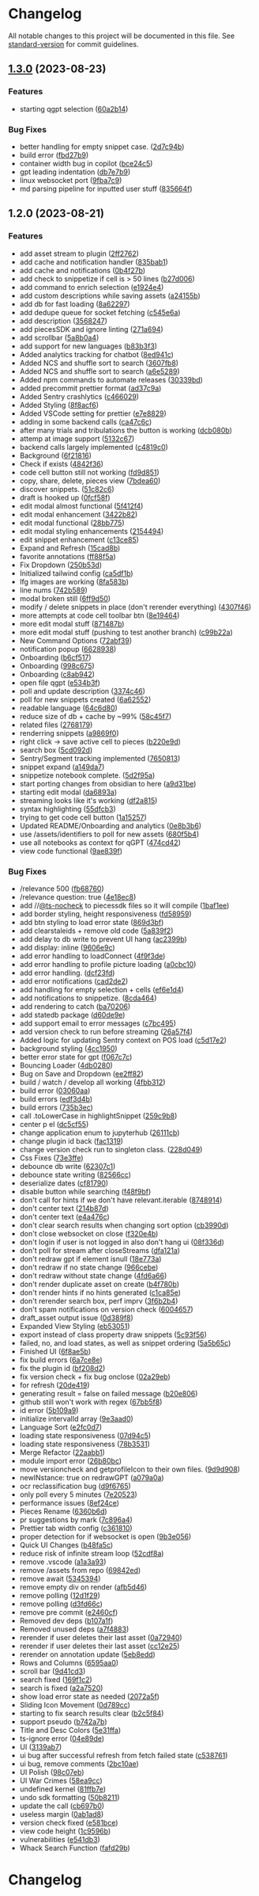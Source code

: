 # Changelog

All notable changes to this project will be documented in this file. See [standard-version](https://github.com/conventional-changelog/standard-version) for commit guidelines.

## [1.3.0](https://github.com/pieces-app/jupyter-pieces/compare/1.2.0...1.3.0) (2023-08-23)


### Features

* starting qgpt selection ([60a2b14](https://github.com/pieces-app/jupyter-pieces/commit/60a2b14c309727bf03515f76c4616b5257e6b4cb))


### Bug Fixes

* better handling for empty snippet case. ([2d7c94b](https://github.com/pieces-app/jupyter-pieces/commit/2d7c94baaa530a19e5fda272fc8a22b9dbea3e1e))
* build error ([fbd27b9](https://github.com/pieces-app/jupyter-pieces/commit/fbd27b9e07a5a53ec2e85b6f67c22e9712f791c6))
* container width bug in copilot ([bce24c5](https://github.com/pieces-app/jupyter-pieces/commit/bce24c59975f03060f4d82d14ffa1a0d2298cbb3))
* gpt leading indentation ([db7e7b9](https://github.com/pieces-app/jupyter-pieces/commit/db7e7b9afc6bc92d2343c68f7519364c8703edbc))
* linux websocket port ([9fba7c9](https://github.com/pieces-app/jupyter-pieces/commit/9fba7c973d5bc883c4f424ce2da3b1ab4683e715))
* md parsing pipeline for inputted user stuff ([835664f](https://github.com/pieces-app/jupyter-pieces/commit/835664faab495a9e04c03da9602cb8490a88b6f1))

## 1.2.0 (2023-08-21)


### Features

* add asset stream to plugin ([2ff2762](https://github.com/pieces-app/jupyter-pieces/commit/2ff27623e5d07509f3c2f59cebd958037e3d0511))
* add cache and notification handler ([835bab1](https://github.com/pieces-app/jupyter-pieces/commit/835bab1c0f291aafc8dd28f17090000699ccb63c))
* add cache and notifications ([0b4f27b](https://github.com/pieces-app/jupyter-pieces/commit/0b4f27bf36ef35d9151d7bd3eb52c4cbc35811e5))
* add check to snippetize if cell is > 50 lines ([b27d006](https://github.com/pieces-app/jupyter-pieces/commit/b27d0062b068784a5e17a57c5d8a55fc55360a60))
* add command to enrich selection ([e1924e4](https://github.com/pieces-app/jupyter-pieces/commit/e1924e42e3880095fb29543f89f4588dcf05529f))
* add custom descriptions while saving assets ([a24155b](https://github.com/pieces-app/jupyter-pieces/commit/a24155b2458abb6a9de4c5837f178649cbfb30e2))
* add db for fast loading ([8a62297](https://github.com/pieces-app/jupyter-pieces/commit/8a622976b8839062e920a99b67bb7b49a9810288))
* add dedupe queue for socket fetching ([c545e6a](https://github.com/pieces-app/jupyter-pieces/commit/c545e6a1257f7d3e233df4769426e910583c42ff))
* add description ([3568247](https://github.com/pieces-app/jupyter-pieces/commit/35682475b9bd3d01aa8f382a95981b6c8b984207))
* add piecesSDK and ignore linting ([271a694](https://github.com/pieces-app/jupyter-pieces/commit/271a694e8d496d6a1cb66a4f108333aeb3ba2bc3))
* add scrollbar ([5a8b0a4](https://github.com/pieces-app/jupyter-pieces/commit/5a8b0a442cb9d2b34efef53598ea07b9f61b1045))
* add support for new languages ([b83b3f3](https://github.com/pieces-app/jupyter-pieces/commit/b83b3f3162e84f177c1afffc8491c58ef48e4403))
* Added analytics tracking for chatbot ([8ed941c](https://github.com/pieces-app/jupyter-pieces/commit/8ed941c9ab823f08a9dad1be54072b771f8991f0))
* Added NCS and shuffle sort to search ([3607fb8](https://github.com/pieces-app/jupyter-pieces/commit/3607fb82f061374b803cc4d624452f3346f402a0))
* Added NCS and shuffle sort to search ([a6e5289](https://github.com/pieces-app/jupyter-pieces/commit/a6e5289cf3f8a5e139f25bbc3545db792a8ff926))
* Added npm commands to automate releases ([30339bd](https://github.com/pieces-app/jupyter-pieces/commit/30339bd7dbe1598b2d1a40b8e7ffbf3da45ff922))
* added precommit prettier format ([ad37c9a](https://github.com/pieces-app/jupyter-pieces/commit/ad37c9ab9a1e10fc158626db0227ebcae2a99fa7))
* Added Sentry crashlytics ([c466029](https://github.com/pieces-app/jupyter-pieces/commit/c46602944e409e4193abf461fed2d71b362a5db9))
* Added Styling ([8f8acf6](https://github.com/pieces-app/jupyter-pieces/commit/8f8acf6501f0923d852fe0b152689831c35449e4))
* Added VSCode setting for prettier ([e7e8829](https://github.com/pieces-app/jupyter-pieces/commit/e7e8829718e30cb0ac7a7f4f1b341bba1f3c6087))
* adding in some backend calls ([ca47c6c](https://github.com/pieces-app/jupyter-pieces/commit/ca47c6c5a93802bed72ab4e221ea02100d7266cf))
* after many trials and tribulations the button is working ([dcb080b](https://github.com/pieces-app/jupyter-pieces/commit/dcb080bf53ae40c76ea5970b224bef1aa468081a))
* attemp at image support ([5132c67](https://github.com/pieces-app/jupyter-pieces/commit/5132c6798e6f3aa71f2b890be9cb96ed0cb36aa5))
* backend calls largely implemented ([c4819c0](https://github.com/pieces-app/jupyter-pieces/commit/c4819c0b24e7b76bac679c15e34cf9d63aa8271e))
* Background ([6f21816](https://github.com/pieces-app/jupyter-pieces/commit/6f21816be1f87f52eec92bb5129af714d310349f))
* Check if exists ([4842f36](https://github.com/pieces-app/jupyter-pieces/commit/4842f365e59effcb5b8088c3ee8c1f75ce0e4e43))
* code cell button still not working ([fd9d851](https://github.com/pieces-app/jupyter-pieces/commit/fd9d8511cd33fdd9294827c582fc6efa60d80b1b))
* copy, share, delete, pieces view ([7bdea60](https://github.com/pieces-app/jupyter-pieces/commit/7bdea60d055a4412f10385a6fe9ffab4a28e9e34))
* discover snippets. ([51c82c6](https://github.com/pieces-app/jupyter-pieces/commit/51c82c641eee5a4259d9dcdff2d4257d45aea44b))
* draft is hooked up ([0fcf58f](https://github.com/pieces-app/jupyter-pieces/commit/0fcf58f5952373315b66bf5d84e2cadc4c22d347))
* edit modal almost functional ([5f412f4](https://github.com/pieces-app/jupyter-pieces/commit/5f412f49cff3175e681636f9a231338e619e7c70))
* edit modal enhancement ([3422b82](https://github.com/pieces-app/jupyter-pieces/commit/3422b82707e9b35173a043d3cbb9d29f419c5b3a))
* edit modal functional ([28bb775](https://github.com/pieces-app/jupyter-pieces/commit/28bb77592b5740f8b56739ec8940ae8f9b410e60))
* edit modal styling enhancements ([2154494](https://github.com/pieces-app/jupyter-pieces/commit/2154494bb4feac164e71619c5fa56f4001fb37c5))
* edit snippet enhancement ([c13ce85](https://github.com/pieces-app/jupyter-pieces/commit/c13ce85eee6ca2dd41d94a270dd987f0d59170ce))
* Expand and Refresh ([15cad8b](https://github.com/pieces-app/jupyter-pieces/commit/15cad8b88144bba4b4378b6d56f115f66a514d8b))
* favorite annotations ([ff88f5a](https://github.com/pieces-app/jupyter-pieces/commit/ff88f5a9977f183bea3727e18abf85ad6e42960a))
* Fix Dropdown ([250b53d](https://github.com/pieces-app/jupyter-pieces/commit/250b53d58fcde4d01cd4109290881f82daef5a09))
* Initialized tailwind config ([ca5df1b](https://github.com/pieces-app/jupyter-pieces/commit/ca5df1b5312e1cf1411fe338eb954957e12072d6))
* lfg images are working ([8fa583b](https://github.com/pieces-app/jupyter-pieces/commit/8fa583b78732b49147960186819a64fc67c7f4e9))
* line nums ([742b589](https://github.com/pieces-app/jupyter-pieces/commit/742b589f9a1236d47dd84c1d897b9f76240b6a00))
* modal broken still ([6ff9d50](https://github.com/pieces-app/jupyter-pieces/commit/6ff9d501401838e74aa3350f8b749caf47ef46c0))
* modify / delete snippets in place (don't rerender everything) ([4307f46](https://github.com/pieces-app/jupyter-pieces/commit/4307f466559b36cbdab476c47455baca8c3462a0))
* more attempts at code cell toolbar btn ([8e19464](https://github.com/pieces-app/jupyter-pieces/commit/8e194640ecc79c199fc04b0572db9357eb3fc348))
* more edit modal stuff ([871487b](https://github.com/pieces-app/jupyter-pieces/commit/871487b4ab39b8d30b036ec57c147d0297fb3ff2))
* more edit modal stuff (pushing to test another branch) ([c99b22a](https://github.com/pieces-app/jupyter-pieces/commit/c99b22ae7667afbc8b09e315340642d98f59bcad))
* New Command Options ([72abf39](https://github.com/pieces-app/jupyter-pieces/commit/72abf39218b55a9ca280a2bc5414e7887f935e84))
* notification popup ([6628938](https://github.com/pieces-app/jupyter-pieces/commit/66289383abe8dae8e74e72fc8491b85aebcf0f79))
* Onboarding ([b6cf517](https://github.com/pieces-app/jupyter-pieces/commit/b6cf5176a72cf77d38dd8d1b9f5c80999e0a3548))
* Onboarding ([998c675](https://github.com/pieces-app/jupyter-pieces/commit/998c675424b5b3603f2311791e3f494f8c8fb97e))
* Onboarding ([c8ab942](https://github.com/pieces-app/jupyter-pieces/commit/c8ab9423b8e1d93a796105eb4dd69d239095d062))
* open file qgpt ([e534b3f](https://github.com/pieces-app/jupyter-pieces/commit/e534b3f5803eecb424cc215c5057183439809ce0))
* poll and update description ([3374c46](https://github.com/pieces-app/jupyter-pieces/commit/3374c46ff4c072519486f8f899f56acd3be1480f))
* poll for new snippets created ([6a62552](https://github.com/pieces-app/jupyter-pieces/commit/6a62552354aa0447b1a0063e9e8cfb674d9398fc))
* readable language ([64c6d80](https://github.com/pieces-app/jupyter-pieces/commit/64c6d80a75b77de6564bb7ccf8cbb644ca462850))
* reduce size of db + cache by ~99% ([58c45f7](https://github.com/pieces-app/jupyter-pieces/commit/58c45f7e654d56f862428e38601dd89215908eb9))
* related files ([2768179](https://github.com/pieces-app/jupyter-pieces/commit/2768179d2dbceca736ee67d53f62d303c54e8380))
* renderring snippets ([a9869f0](https://github.com/pieces-app/jupyter-pieces/commit/a9869f009306990b6e0f5b0e28a263bf5ca514bd))
* right click -> save active cell to pieces ([b220e9d](https://github.com/pieces-app/jupyter-pieces/commit/b220e9d7ab14c25bba43ca23b9c67b79753c4dc6))
* search box ([5cd092d](https://github.com/pieces-app/jupyter-pieces/commit/5cd092d89fe57584184701d4f19cff766d9f650a))
* Sentry/Segment tracking implemented ([7650813](https://github.com/pieces-app/jupyter-pieces/commit/76508136502b9c6f7aa7c855fdaad48783b871c6))
* snippet expand ([a149da7](https://github.com/pieces-app/jupyter-pieces/commit/a149da7db6dc3f081a8ae82d4bc0abd09b01692a))
* snippetize notebook complete. ([5d2f95a](https://github.com/pieces-app/jupyter-pieces/commit/5d2f95a65e0238dcf8ff5f51bbd7af3be3055187))
* start porting changes from obsidian to here ([a9d31be](https://github.com/pieces-app/jupyter-pieces/commit/a9d31bee75d47d30b20bb19e59a82164a26a276c))
* starting edit modal ([da6893a](https://github.com/pieces-app/jupyter-pieces/commit/da6893a0da9929519401badcb868442fd20d035c))
* streaming looks like it's working ([df2a815](https://github.com/pieces-app/jupyter-pieces/commit/df2a815719f0b3d7b689541a8383d16bd20e5e2b))
* syntax highlighting ([55dfcb3](https://github.com/pieces-app/jupyter-pieces/commit/55dfcb34acce859ead8ea12e7632ba9d8c90b515))
* trying to get code cell button ([1a15257](https://github.com/pieces-app/jupyter-pieces/commit/1a15257aa3b72b61ff309cd632cc01b20912e5b2))
* Updated README/Onboarding and analytics ([0e8b3b6](https://github.com/pieces-app/jupyter-pieces/commit/0e8b3b69d4d687cf39179bdeda97fbd4790a3b8d))
* use /assets/identifiers to poll for new assets ([680f5b4](https://github.com/pieces-app/jupyter-pieces/commit/680f5b40fcde417d55afc9cdc326f86198bc323e))
* use all notebooks as context for qGPT ([474cd42](https://github.com/pieces-app/jupyter-pieces/commit/474cd42387fe8ba3f6717af49586222606446b0c))
* view code functional ([9ae839f](https://github.com/pieces-app/jupyter-pieces/commit/9ae839ff54e8ba5e8ec373df8576ce1d3c9b7ddc))


### Bug Fixes

* /relevance 500 ([fb68760](https://github.com/pieces-app/jupyter-pieces/commit/fb68760eab3eb9791690e7621cb3de03dba1e109))
* /relevance question: true ([4e18ec8](https://github.com/pieces-app/jupyter-pieces/commit/4e18ec825f938af173ad1e949132e8eac5ce482c))
* add //[@ts-nocheck](https://github.com/ts-nocheck) to piecessdk files so it will compile ([1baf1ee](https://github.com/pieces-app/jupyter-pieces/commit/1baf1eeb30fcf7c8b9cd6b881bd133a3a7c12f70))
* add border styling, height responsiveness ([fd58959](https://github.com/pieces-app/jupyter-pieces/commit/fd5895978aa9b69d97c3da71d086db36413c82df))
* add btn styling to load error state ([869d3bf](https://github.com/pieces-app/jupyter-pieces/commit/869d3bf2e3cdb8d59c57c62df12af149a8a970a5))
* add clearstaleids + remove old code ([5a839f2](https://github.com/pieces-app/jupyter-pieces/commit/5a839f2bd42b5b4d3f03af40f215e50a8b471712))
* add delay to db write to prevent UI hang ([ac2399b](https://github.com/pieces-app/jupyter-pieces/commit/ac2399b88f508fd3ca933de458075cffbffc4505))
* add display: inline ([9606e9c](https://github.com/pieces-app/jupyter-pieces/commit/9606e9c55962b57303d7739fb6f26305b3df2be8))
* add error handling to loadConnect ([4f9f3de](https://github.com/pieces-app/jupyter-pieces/commit/4f9f3dea0008edf1c83acd57d46decb5fd52d8d2))
* add error handling to profile picture loading ([a0cbc10](https://github.com/pieces-app/jupyter-pieces/commit/a0cbc10dfde8b5a54b322c86943a20e5a6a2a761))
* add error handling. ([dcf23fd](https://github.com/pieces-app/jupyter-pieces/commit/dcf23fdece239eaa8034062710677147f9a98aac))
* add error notifications ([cad2de2](https://github.com/pieces-app/jupyter-pieces/commit/cad2de257eacf57669bc60e26fa5dbf2490af1f4))
* add handling for empty selection + cells ([ef6e1d4](https://github.com/pieces-app/jupyter-pieces/commit/ef6e1d45d4826ea4c1806e151cf8cbae2a330840))
* add notifications to snippetize. ([8cda464](https://github.com/pieces-app/jupyter-pieces/commit/8cda464e294d382a1e6b8d23d098aadcc4b02f2b))
* add rendering to catch ([ba70206](https://github.com/pieces-app/jupyter-pieces/commit/ba702068250b8e413e5bb21822f9cfae23605ff3))
* add statedb package ([d60de9e](https://github.com/pieces-app/jupyter-pieces/commit/d60de9e48218dfc38197511e0aece19c44636f42))
* add support email to error messages ([c7bc495](https://github.com/pieces-app/jupyter-pieces/commit/c7bc4957788ac386baac1583b00680c684ddea5b))
* add version check to run before streaming ([26a57f4](https://github.com/pieces-app/jupyter-pieces/commit/26a57f419b723f4274184a4f3a073ce83af0d820))
* Added logic for updating Sentry context on POS load ([c5d17e2](https://github.com/pieces-app/jupyter-pieces/commit/c5d17e2b1db4e408c3bb614bce29884d9f32df76))
* background styling ([4cc1950](https://github.com/pieces-app/jupyter-pieces/commit/4cc1950fe61df5127971f06028d3427ee82dfd81))
* better error state for gpt ([f067c7c](https://github.com/pieces-app/jupyter-pieces/commit/f067c7cd57d791f5d5de892ffdc145b363ef5ff0))
* Bouncing Loader ([4db0280](https://github.com/pieces-app/jupyter-pieces/commit/4db0280d76cb1447704b0ef1ee58bdf8afa9b9c4))
* Bug on Save and Dropdown ([ee2ff82](https://github.com/pieces-app/jupyter-pieces/commit/ee2ff822245e484028f78d9a8fa2ebec0f466c37))
* build / watch / develop all working ([4fbb312](https://github.com/pieces-app/jupyter-pieces/commit/4fbb3123e49373227aa8ecf56a9445e4e3509637))
* build error ([03060aa](https://github.com/pieces-app/jupyter-pieces/commit/03060aa9d49cc241569258d4bdb9c6bdfe6b04d3))
* build errors ([edf3d4b](https://github.com/pieces-app/jupyter-pieces/commit/edf3d4b53d3f5731f6233c498696a3303f9d7005))
* build errors ([735b3ec](https://github.com/pieces-app/jupyter-pieces/commit/735b3ec4bf99c500fdeafa1abcb820de4ea22dbe))
* call .toLowerCase in highlightSnippet ([259c9b8](https://github.com/pieces-app/jupyter-pieces/commit/259c9b838b3005168ed7835e3215f9809439df9a))
* center p el ([dc5cf55](https://github.com/pieces-app/jupyter-pieces/commit/dc5cf55a2ef98eb0c2d0e4bea8727b97d42f534c))
* change application enum to jupyterhub ([26111cb](https://github.com/pieces-app/jupyter-pieces/commit/26111cb5ca3a6171869860cd967864b61d02bf52))
* change plugin id back ([fac1319](https://github.com/pieces-app/jupyter-pieces/commit/fac1319e1ec1a6edcd7362fc833bb5e556e1a5a0))
* change version check run to singleton class. ([228d049](https://github.com/pieces-app/jupyter-pieces/commit/228d04948b0566ad0b5ee7a1a61b36afcae7b96b))
* Css Fixes ([73e3ffe](https://github.com/pieces-app/jupyter-pieces/commit/73e3ffe14122b06be4d5631dfb92ac4193981f6f))
* debounce db write ([62307c1](https://github.com/pieces-app/jupyter-pieces/commit/62307c1b75a69a0aaef4117be623f586002d2c81))
* debounce state writing ([82566cc](https://github.com/pieces-app/jupyter-pieces/commit/82566cceb38904994d42e70e519ccf1cb9e23255))
* deserialize dates ([cf81790](https://github.com/pieces-app/jupyter-pieces/commit/cf817908f1595e06366d9c0765d9e14233b477bb))
* disable button while searching ([f48f9bf](https://github.com/pieces-app/jupyter-pieces/commit/f48f9bfca71647b00f1481b2c15208d618204bb6))
* don't call for hints if we don't have relevant.iterable ([8748914](https://github.com/pieces-app/jupyter-pieces/commit/87489145cc6d1a202ae89e4bfcd48d7e8ac02df4))
* don't center text ([214b87d](https://github.com/pieces-app/jupyter-pieces/commit/214b87d15aa48a479b6256de703706798620f4b9))
* don't center text ([e4a476c](https://github.com/pieces-app/jupyter-pieces/commit/e4a476c3a60d462fcd6c9d069a54c514a88527af))
* don't clear search results when changing sort option ([cb3990d](https://github.com/pieces-app/jupyter-pieces/commit/cb3990d35bfb20858d06a425f24cd97589af85c2))
* don't close websocket on close ([f320e4b](https://github.com/pieces-app/jupyter-pieces/commit/f320e4bfb4dc1236ddc9ff80f3dc23a474286b37))
* don't login if user is not logged in also don't hang ui ([08f336d](https://github.com/pieces-app/jupyter-pieces/commit/08f336d72de680e811a05b47df0140c2546dfb4a))
* don't poll for stream after closeStreams ([dfa121a](https://github.com/pieces-app/jupyter-pieces/commit/dfa121add39cbdef445c0d95c4e87d318e0e4aaf))
* don't redraw gpt if element isnull ([18e773a](https://github.com/pieces-app/jupyter-pieces/commit/18e773a75c216455f390f04d5c3729ce6c6f0c2d))
* don't redraw if no state change ([966cebe](https://github.com/pieces-app/jupyter-pieces/commit/966cebeed86d23238856097cff836708b65e288f))
* don't redraw without state change ([4fd6a66](https://github.com/pieces-app/jupyter-pieces/commit/4fd6a6628085b238139b18a1a16f80a239c91c5b))
* don't render duplicate asset on create ([b4f780b](https://github.com/pieces-app/jupyter-pieces/commit/b4f780b3a65053e4ddf0ff3682a6224d498fdf16))
* don't render hints if no hints generated ([c1ca85e](https://github.com/pieces-app/jupyter-pieces/commit/c1ca85ec8938c81d4bbe41def39f51f98c5832e6))
* don't rerender search box, perf imprv ([3f6b2b4](https://github.com/pieces-app/jupyter-pieces/commit/3f6b2b4b8145a3221b034e0cce57e80106cf0122))
* don't spam notifications on version check ([6004657](https://github.com/pieces-app/jupyter-pieces/commit/6004657e821db0df7049d51aace724240ec67dd5))
* draft_asset output issue ([0d389f8](https://github.com/pieces-app/jupyter-pieces/commit/0d389f87973d0e320bac5d93920103fb4c55921e))
* Expanded View Styling ([eb53051](https://github.com/pieces-app/jupyter-pieces/commit/eb53051b0156ff15404254d315568b646d69dec5))
* export instead of class property draw snippets ([5c93f56](https://github.com/pieces-app/jupyter-pieces/commit/5c93f561d189463329fbe67222e044091f023034))
* failed, no, and load states, as well as snippet ordering ([5a5b65c](https://github.com/pieces-app/jupyter-pieces/commit/5a5b65c3b8b60246bedcade3d70db199fb97ae7e))
* Finished UI ([6f8ae5b](https://github.com/pieces-app/jupyter-pieces/commit/6f8ae5b5a08ec97cdd460f390e580176728aa29f))
* fix build errors ([6a7ce8e](https://github.com/pieces-app/jupyter-pieces/commit/6a7ce8e57772e58ec79ed06e84822e161c84ed2c))
* fix the plugin id ([bf208d2](https://github.com/pieces-app/jupyter-pieces/commit/bf208d2178705edb33be27cbd1d786f318413e48))
* fix version check + fix bug onclose ([02a29eb](https://github.com/pieces-app/jupyter-pieces/commit/02a29ebfebd8c186f6ff222bd5eb3c35002610a7))
* for refresh ([20de419](https://github.com/pieces-app/jupyter-pieces/commit/20de419c498046655a79ef01a39fcb5e6b306e31))
* generating result = false on failed message ([b20e806](https://github.com/pieces-app/jupyter-pieces/commit/b20e8064c568c05508671f2fa6c7549e3e4d9666))
* github still won't work with regex ([67bb5f8](https://github.com/pieces-app/jupyter-pieces/commit/67bb5f81a3b59f39c97a1c68500f3d3ef55a446f))
* id error ([5b109a9](https://github.com/pieces-app/jupyter-pieces/commit/5b109a9f7bde3cd9514bc823890c63b0dd7bf39a))
* initialize intervalId array ([9e3aad0](https://github.com/pieces-app/jupyter-pieces/commit/9e3aad0714fbbc5f4bcfea9c63f379a92fb4fe4e))
* Language Sort ([e2fc0d7](https://github.com/pieces-app/jupyter-pieces/commit/e2fc0d7fbb57e9e235a506a2f1f61f24ece953c4))
* loading state responsiveness ([07d94c5](https://github.com/pieces-app/jupyter-pieces/commit/07d94c52810e398daeb080ebe2c78a7bdd3a746c))
* loading state responsiveness ([78b3531](https://github.com/pieces-app/jupyter-pieces/commit/78b35312b9294b7c786a888e0fdfc90efed74fe7))
* Merge Refactor ([22aabb1](https://github.com/pieces-app/jupyter-pieces/commit/22aabb1fb1336f632cc69dba85f1b5c05444b4e1))
* module import error ([26b80bc](https://github.com/pieces-app/jupyter-pieces/commit/26b80bcd4741fb15dfed9787332ab5ac4b2ac60e))
* move versioncheck and getprofileIcon to their own files. ([9d9d908](https://github.com/pieces-app/jupyter-pieces/commit/9d9d908b5af02ed5bb7245ed816b5f9f31714901))
* newINstance: true on redrawGPT ([a079a0a](https://github.com/pieces-app/jupyter-pieces/commit/a079a0a699649015fa7e24ca70f43a9b4739572f))
* ocr reclassification bug ([d9f6765](https://github.com/pieces-app/jupyter-pieces/commit/d9f6765c39e496d633ea5b5b76e7d2af9800c4c7))
* only poll every 5 minutes ([7e20523](https://github.com/pieces-app/jupyter-pieces/commit/7e205238017616cf25602ba982e7ce122f6c23d7))
* performance issues ([8ef24ce](https://github.com/pieces-app/jupyter-pieces/commit/8ef24ced8015f9a95ba2f38947497e5b0950b46c))
* Pieces Rename ([6360b6d](https://github.com/pieces-app/jupyter-pieces/commit/6360b6d17a335acc9a023c3fb808539b2eb4e5ad))
* pr suggestions by mark ([7c896a4](https://github.com/pieces-app/jupyter-pieces/commit/7c896a4b4cd3a2f6286e33270553f58b087d4761))
* Prettier tab width config ([c361810](https://github.com/pieces-app/jupyter-pieces/commit/c361810d73b2ea6c1c0f59a3492b3a9ad10288d7))
* proper detection for if websocket is open ([9b3e056](https://github.com/pieces-app/jupyter-pieces/commit/9b3e0566620febba742bc86819269ecf65e0a4ca))
* Quick UI Changes ([b48fa5c](https://github.com/pieces-app/jupyter-pieces/commit/b48fa5c839aa7ad88dd64ac0aa45c50846b91d94))
* reduce risk of infinite stream loop ([52cdf8a](https://github.com/pieces-app/jupyter-pieces/commit/52cdf8aec6867453ac018f36fee296021f54d288))
* remove .vscode ([a1a3a93](https://github.com/pieces-app/jupyter-pieces/commit/a1a3a93a9b4070b3a19aba95ac9ccb80b9d9237e))
* remove /assets from repo ([69842ed](https://github.com/pieces-app/jupyter-pieces/commit/69842ed0b2a10f9a161076f4d275056a6a3e06b0))
* remove await ([5345394](https://github.com/pieces-app/jupyter-pieces/commit/5345394abdf2aabc48f335a8bfe5aaca899e53d2))
* remove empty div on render ([afb5d46](https://github.com/pieces-app/jupyter-pieces/commit/afb5d462ac80b72f7489b7bded0f46ced262f254))
* remove polling ([12d1f29](https://github.com/pieces-app/jupyter-pieces/commit/12d1f296f571cd13d7b4c22a047b5b8600534a7a))
* remove polling ([d3fd66c](https://github.com/pieces-app/jupyter-pieces/commit/d3fd66c7624d80429fa480368f108ebc24838d89))
* remove pre commit ([e2460cf](https://github.com/pieces-app/jupyter-pieces/commit/e2460cf80ae7a11aff217c015fecbbfbd40a7be5))
* Removed dev deps ([b107a1f](https://github.com/pieces-app/jupyter-pieces/commit/b107a1fd380d5d7c213fba7227f0754a8f67597b))
* Removed unused deps ([a7f4883](https://github.com/pieces-app/jupyter-pieces/commit/a7f4883faabc5666a7b9ddf959f4646e908091c2))
* rerender if user deletes their last asset ([0a72940](https://github.com/pieces-app/jupyter-pieces/commit/0a7294035640860a416faa3510062cbbcf0e032b))
* rerender if user deletes their last asset ([cc12e25](https://github.com/pieces-app/jupyter-pieces/commit/cc12e2563183b62f28d91d81a785bcaac1332c56))
* rerender on annotation update ([5eb8edd](https://github.com/pieces-app/jupyter-pieces/commit/5eb8eddf30313d5396903a61a584287505cae3dc))
* Rows and Columns ([6595aa0](https://github.com/pieces-app/jupyter-pieces/commit/6595aa0fd0b16ee9a2b76d63d157ada2c39db43d))
* scroll bar ([9d41cd3](https://github.com/pieces-app/jupyter-pieces/commit/9d41cd3e5ba6825110b0f00eeaf2cd99b2a81ad9))
* search fixed ([169f1c2](https://github.com/pieces-app/jupyter-pieces/commit/169f1c2d32e24f806e89f5f58630a0ce31dfc682))
* search is fixed ([a2a7520](https://github.com/pieces-app/jupyter-pieces/commit/a2a7520441d3c1beb4dece1815bb416f1c704f1e))
* show load error state as needed ([2072a5f](https://github.com/pieces-app/jupyter-pieces/commit/2072a5f0162adbaaf486e5830afab015e3c8c660))
* Sliding Icon Movement ([0d789cc](https://github.com/pieces-app/jupyter-pieces/commit/0d789ccfd3a34dd99b8a61ae7a0eebf03559de1b))
* starting to fix search results clear ([b2c5f84](https://github.com/pieces-app/jupyter-pieces/commit/b2c5f84f24254d94efe4e7e61f448ed5707af6f3))
* support pseudo ([b742a7b](https://github.com/pieces-app/jupyter-pieces/commit/b742a7b8301f9f4017505186538ef6b42c9bca60))
* Title and Desc Colors ([5e31ffa](https://github.com/pieces-app/jupyter-pieces/commit/5e31ffa143f8a2a4cce3efd31b41dc1c65855168))
* ts-ignore error ([04e89de](https://github.com/pieces-app/jupyter-pieces/commit/04e89de6f04b837613fa7b9378747094fb3f391d))
* UI ([3139ab7](https://github.com/pieces-app/jupyter-pieces/commit/3139ab79679e5df786cc5a4e2ba3ce9a614c2b2c))
* ui bug after successful refresh from fetch failed state ([c538761](https://github.com/pieces-app/jupyter-pieces/commit/c538761f7b91d8bea9d9a4bbc9fea879d3ea69bd))
* ui bug, remove comments ([2bc10ae](https://github.com/pieces-app/jupyter-pieces/commit/2bc10aeb7e0c028269a34c012fe9489768d97971))
* UI Polish ([98c07eb](https://github.com/pieces-app/jupyter-pieces/commit/98c07eb5d305187f8339885671900a962d0155cc))
* UI War Crimes ([58ea9cc](https://github.com/pieces-app/jupyter-pieces/commit/58ea9ccfa140d139345483a550634d1e061985fa))
* undefined kernel ([81ffb7e](https://github.com/pieces-app/jupyter-pieces/commit/81ffb7eb01d69422e0ba828a586718b5362c0dae))
* undo sdk formatting ([50b8211](https://github.com/pieces-app/jupyter-pieces/commit/50b82117a77223bca4e570dc02e30fb7a25c5468))
* update the call ([cb697b0](https://github.com/pieces-app/jupyter-pieces/commit/cb697b0cac2eac4f3e838871313c75cf525c6be5))
* useless margin ([0ab1ad8](https://github.com/pieces-app/jupyter-pieces/commit/0ab1ad819e83c0b34064859f7bf71c34f870b31c))
* version check fixed ([e581bce](https://github.com/pieces-app/jupyter-pieces/commit/e581bce1a3db7032f73ad358a051b8896158f2a8))
* view code height ([1c9596b](https://github.com/pieces-app/jupyter-pieces/commit/1c9596b9d78706835bdbc8f2d084ca1e218bc78b))
* vulnerabilities ([e541db3](https://github.com/pieces-app/jupyter-pieces/commit/e541db3c051634ad1f9c5b821e1a9513f9caa59c))
* Whack Search Function ([fafd29b](https://github.com/pieces-app/jupyter-pieces/commit/fafd29bcc1fa755f18ce14cabdf6638f8f9b8d5f))

# Changelog

<!-- <START NEW CHANGELOG ENTRY> -->

<!-- <END NEW CHANGELOG ENTRY> -->
